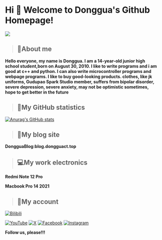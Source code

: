# Hi 🎉 Welcome to Donggua's Github Homepage!

<img src="https://readme-typing-svg.herokuapp.com/?lines=Welcome,%20visitor!;Hello%20Github%20World!&font=Roboto" />

> ## **📖About me**

**Hello everyone, my name is Donggua. I am a 14-year-old junior high school student,born on August 30, 2010. I like to write programs and i am good at c++ and python. I can also write microcontroller programs and webpage programs. I like to buy good-looking products. clothes, like jk uniforms, Gudupao Spark Studio member, suffers from bipolar disorder, severe depression, severe anxiety, may not be optimistic sometimes, hope to get better in the future**

> ## **🧋My GitHub statistics**

[![Anurag's GitHub stats](https://github-readme-stats.vercel.app/api?username=dongguacute)](https://github.com/anuraghazra/github-readme-stats)

> ## **📔My blog site**

**DongguaBlog:blog.dongguact.top**

> ## **💻My work electronics**

**Redmi Note 12 Pro**

**Macbook Pro 14 2021**

> ## **🌈My account**

[![Bilibili](https://img.shields.io/badge/Bilibili-white?logo=bilibili)](https://space.bilibili.com/1486590453)

[![YouTube](https://img.shields.io/badge/Youtube-red?logo=youtube)](https://www.youtube.com/@dongguacute)
[![X](https://img.shields.io/badge/Twitter-black?logo=x)](https://twitter.com/Dongguacute)
[![Facebook](https://img.shields.io/badge/Facebook-blue?logo=facebook)](https://www.facebook.com/Dongguacute)
[![Instagram](https://img.shields.io/badge/instagram-white?logo=instagram)](https://www.instagram.com/dongguacute)

**Follow us, please!!!**
